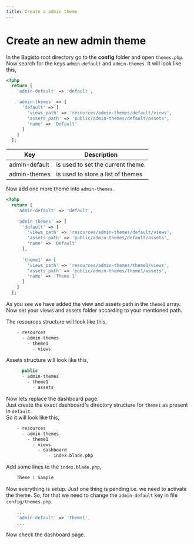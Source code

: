 ```yaml
---
title: Create a admin theme
---
```


# Create an new admin theme

In the Bagisto root directory go to the **config** folder and open `themes.php`.  
Now search for the keys `admin-default` and `admin-themes`. It will look like this,
  
```php
<?php
  return [
    'admin-default' => 'default',

    'admin-themes' => [
      'default' => [
        'views_path' => 'resources/admin-themes/default/views',
        'assets_path' => 'public/admin-themes/default/assets',
        'name' => 'Default'
      ]
    ]
  ];
```

|Key| Description|
| --- | -------- |
| admin-default | is used to set the current theme. |
| admin-themes | is used to store a list of themes |
  
Now add one more theme into `admin-themes`.

```php
<?php
  return [
    'admin-default' => 'default',
    
    'admin-themes' => [
      'default' => [
        'views_path' => 'resources/admin-themes/default/views',
        'assets_path' => 'public/admin-themes/default/assets',
        'name' => 'Default'
      ],
        
      'theme1' => [
        'views_path' => 'resources/admin-themes/theme1/views',
        'assets_path' => 'public/admin-themes/theme1/assets',
        'name' => 'Theme 1'
      ]
    ]
  ];
```
    
As you see we have added the view and assets path in the `theme1` array.  
Now set your views and assets folder according to your mentioned path.

The resources structure will look like this,

~~~php
    - resources
      - admin-themes
        - theme1
          - views
~~~

Assets structure will look like this,

~~~php
    - public
      - admin-themes
        - theme1
          - assets
~~~

Now lets replace the dashboard page.  
Just create the exact dashboard's directory structure for `theme1` as present in `default`.  
So it will look like this,

~~~php
    - resources
      - admin-themes
        - theme1
          - views
            - dashboard
                - index.blade.php
~~~

Add some lines to the `index.blade.php`,

~~~php
    Theme 1 Sample
~~~

Now everything is setup. Just one thing is pending i.e. we need to activate the theme. So, for that we need to change the `admin-default` key in file `config/themes.php`.

~~~php
    ...
    'admin-default' => 'theme1',
    ...
~~~

Now check the dashboard page.